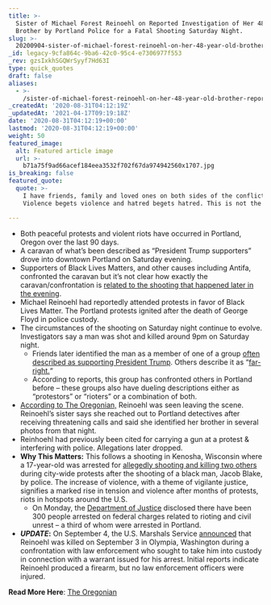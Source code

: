 ```yaml
---
title: >-
  Sister of Michael Forest Reinoehl on Reported Investigation of Her 48-Year-Old
  Brother by Portland Police for a Fatal Shooting Saturday Night.
slug: >-
  20200904-sister-of-michael-forest-reinoehl-on-her-48-year-old-brother-reportedly-under-investigation-by-portland-police-for-shooting-and-killing-a-pres-trump-supporter-saturday-night
_id: legacy-9cfa864c-9ba6-42c0-95c4-e7306977f553
_rev: gzsIxkhSGQWrSyyf7Hd63I
type: quick_quotes
draft: false
aliases:
  - >-
    /sister-of-michael-forest-reinoehl-on-her-48-year-old-brother-reportedly-under-investigation-by-portland-police-for-shooting-and-killing-a-pres-trump-supporter-saturday-night/
_createdAt: '2020-08-31T04:12:19Z'
_updatedAt: '2021-04-17T09:19:18Z'
date: '2020-08-31T04:12:19+00:00'
lastmod: '2020-08-31T04:12:19+00:00'
weight: 50
featured_image:
  alt: Featured article image
  url: >-
    b71a75f9ad66acef184eea3532f702f67da974942560x1707.jpg
is_breaking: false
featured_quote:
  quote: >-
    I have friends, family and loved ones on both sides of the conflict.
    Violence begets violence and hatred begets hatred. This is not the solution.

---
```

* Both peaceful protests and violent riots have occurred in Portland, Oregon over the last 90 days.
* A caravan of what’s been described as “President Trump supporters” drove into downtown Portland on Saturday evening.
* Supporters of Black Lives Matters, and other causes including Antifa, confronted the caravan but it’s not clear how exactly the caravan/confrontation is [related to the shooting that happened later in the evening](https://apnews.com/9193c733a02ab33304b32e1c27ce7d55).
* Michael Reinoehl had reportedly attended protests in favor of Black Lives Matter. The Portland protests ignited after the death of George Floyd in police custody.
* The circumstances of the shooting on Saturday night continue to evolve. Investigators say a man was shot and killed around 9pm on Saturday night.
  * Friends later identified the man as a member of one of a group [often described as supporting President Trump](https://www.oregonlive.com/clark-county/2020/08/what-is-patriot-prayer-victim-wore-hat-with-groups-insignia.html). Others describe it as “[far-right.](https://www.adl.org/blog/patriot-prayer-proud-boys-organizing-potentially-combustible-portland-event?gclid=CjwKCAjwnK36BRBVEiwAsMT8WM5HjLJK4tai4CZqVfcWhcwUU27b4xHGxkunCdW9FAishGpdlt1GkxoChrgQAvD_BwE)“
  * According to reports, this group has confronted others in Portland before – these groups also have dueling descriptions either as “protestors” or “rioters” or a combination of both.
* [According to The Oregonian,](https://www.oregonlive.com/crime/2020/08/man-under-investigation-in-fatal-shooting-after-pro-trump-rally-allegedly-took-loaded-gun-to-earlier-portland-protest.html?utm_campaign=oregonian_sf&utm_source=twitter&utm_medium=social) Reinoehl was seen leaving the scene. Reinoehl’s sister says she reached out to Portland detectives after receiving threatening calls and said she identified her brother in several photos from that night.
* Reinhoehl had previously been cited for carrying a gun at a protest & interfering with police. Allegations later dropped.
* **Why This Matters:** This follows a shooting in Kenosha, Wisconsin where a 17-year-old was arrested for [allegedly shooting and killing two others](https://www.cbsnews.com/news/kyle-rittenhouse-homicide-charges-kenosha-shooting-first-degree-homicide-jacob-blake-protest-wisconsin/) during city-wide protests after the shooting of a black man, Jacob Blake, by police. The increase of violence, with a theme of vigilante justice, signifies a marked rise in tension and violence after months of protests, riots in hotspots around the U.S.
  * On Monday, the [Department of Justice](https://twitter.com/KerriKupecDOJ/status/1300429579044171778) disclosed there have been 300 people arrested on federal charges related to rioting and civil unrest – a third of whom were arrested in Portland.
* ***UPDATE*:** On September 4, the U.S. Marshals Service [announced](https://www.usmarshals.gov/news/chron/2020/090420.htm) that Reinoehl was killed on September 3 in Olympia, Washington during a confrontation with law enforcement who sought to take him into custody in connection with a warrant issued for his arrest. Initial reports indicate Reinoehl produced a firearm, but no law enforcement officers were injured.

**Read More Here**: [The Oregonian](https://www.oregonlive.com/crime/2020/08/man-under-investigation-in-fatal-shooting-after-pro-trump-rally-allegedly-took-loaded-gun-to-earlier-portland-protest.html?utm_campaign=oregonian_sf&utm_source=twitter&utm_medium=social)